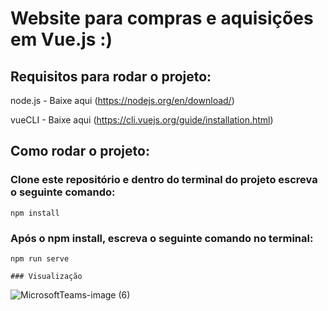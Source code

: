 # Website para compras e aquisições em Vue.js :)

## Requisitos para rodar o projeto:

node.js - Baixe aqui (https://nodejs.org/en/download/)

vueCLI - Baixe aqui (https://cli.vuejs.org/guide/installation.html)

## Como rodar o projeto:
### Clone este repositório e dentro do terminal do projeto escreva o seguinte comando:

```
npm install
```

### Após o npm install, escreva o seguinte comando no terminal:
```
npm run serve
```

```
### Visualização
```

![MicrosoftTeams-image (6)](https://user-images.githubusercontent.com/54418295/181865023-274da87b-9549-4008-a173-47c6d1234b2c.png)


